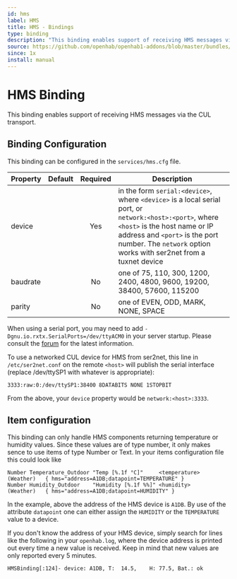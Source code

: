 ```yaml
---
id: hms
label: HMS
title: HMS - Bindings
type: binding
description: "This binding enables support of receiving HMS messages via the CUL transport."
source: https://github.com/openhab/openhab1-addons/blob/master/bundles/binding/org.openhab.binding.hms/README.md
since: 1x
install: manual
---
```


<!-- Attention authors: Do not edit directly. Please add your changes to the appropriate source repository -->


# HMS Binding

This binding enables support of receiving HMS messages via the CUL transport.

## Binding Configuration

This binding can be configured in the `services/hms.cfg` file.

| Property | Default | Required | Description |
|----------|---------|:--------:|-------------|
| device   |         |   Yes    | in the form `serial:<device>`, where `<device>` is a local serial port, or<br/> `network:<host>:<port>`, where `<host>` is the host name or IP address and `<port>` is the port number.  The `network` option works with ser2net from a tuxnet device |
| baudrate |         |   No     | one of 75, 110, 300, 1200, 2400, 4800, 9600, 19200, 38400, 57600, 115200 |
| parity   |         |   No     | one of EVEN, ODD, MARK, NONE, SPACE |

When using a serial port, you may need to add `-Dgnu.io.rxtx.SerialPorts=/dev/ttyACM0` in your server startup.  Please consult the [forum](https://community.openhab.org) for the latest information.

To use a networked CUL device for HMS from ser2net, this line in `/etc/ser2net.conf` on the remote `<host>` will publish the serial interface (replace /dev/ttySP1 with whatever is appropriate):

```
3333:raw:0:/dev/ttySP1:38400 8DATABITS NONE 1STOPBIT
```

From the above, your `device` property would be `network:<host>:3333`.

## Item configuration

This binding can only handle HMS components returning temperature or humidity values. Since these values are of type number, it only makes sence to use items of type Number or Text. In your items configuration file this could look like

```
Number Temperature_Outdoor "Temp [%.1f °C]"     <temperature>   (Weather)   { hms="address=A1DB;datapoint=TEMPERATURE" }
Number Humidity_Outdoor    "Humidity [%.1f %%]" <humidity>      (Weather)   { hms="address=A1DB;datapoint=HUMIDITY" }
```

In the example, above the address of the HMS device is `A1DB`. By use of the attribute `datapoint` one can either assign the `HUMIDITY` or the `TEMPERATURE` value to a device.

If you don't know the address of your HMS device, simply search for lines like the following in your `openhab.log`, where the device address is printed out every time a new value is received. Keep in mind that new values are only reported every 5 minutes.

```
HMSBinding[:124]- device: A1DB, T:  14.5,    H: 77.5, Bat.: ok
```

<DocPreviousVersions/>
<EditPageLink/>
